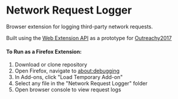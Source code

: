 # Network Request Logger

Browser extension for logging third-party network requests. 

Built using the [Web Extension API](https://developer.mozilla.org/en-US/Add-ons/WebExtensions) as a prototype for [Outreachy2017](https://m.wiki.mozilla.org/User:Ptheriault/Outreachy2017)

#### To Run as a Firefox Extension:
1. Download or clone repository
2. Open Firefox, navigate to [about:debugging](about:debugging)
3. In Add-ons, click "Load Temporary Add-on"
4. Select any file in the "Network Request Logger" folder
5. Open browser console to view request logs

